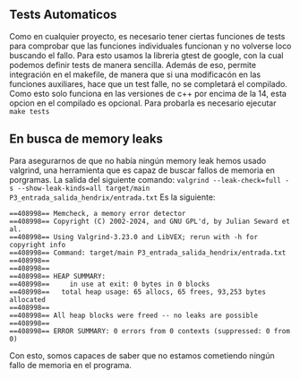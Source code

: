 ## Tests Automaticos
Como en cualquier proyecto, es necesario tener ciertas funciones de tests para comprobar que las funciones individuales funcionan y no volverse loco buscando el fallo. Para esto usamos la libreria gtest de google, con la cual podemos definir tests de manera sencilla. Además de eso, permite
integración en el makefile, de manera que si una modificacón en las funciones auxiliares, hace que un test falle, no se completará el compilado. Como esto solo funciona en las versiones de c++ por encima de la 14, esta opcion en el compilado es opcional. Para probarla es necesario ejecutar 
`make tests`

## En busca de memory leaks
Para asegurarnos de que no había ningún memory leak hemos usado valgrind, una herramienta que es capaz de buscar fallos de memoria en porgramas. La salida del siguiente comando: `valgrind --leak-check=full -s --show-leak-kinds=all target/main P3_entrada_salida_hendrix/entrada.txt`
Es la siguiente:
```
==408998== Memcheck, a memory error detector
==408998== Copyright (C) 2002-2024, and GNU GPL'd, by Julian Seward et al.
==408998== Using Valgrind-3.23.0 and LibVEX; rerun with -h for copyright info
==408998== Command: target/main P3_entrada_salida_hendrix/entrada.txt
==408998==
==408998==
==408998== HEAP SUMMARY:
==408998==     in use at exit: 0 bytes in 0 blocks
==408998==   total heap usage: 65 allocs, 65 frees, 93,253 bytes allocated
==408998==
==408998== All heap blocks were freed -- no leaks are possible
==408998==
==408998== ERROR SUMMARY: 0 errors from 0 contexts (suppressed: 0 from 0)

```
Con esto, somos capaces de saber que no estamos cometiendo ningún fallo de memoria en el programa.
